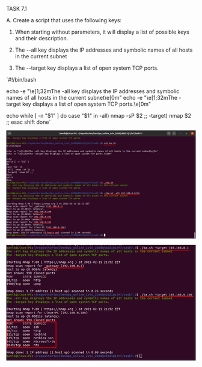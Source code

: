 TASK 7.1

 A. Create a script that uses the following keys:

 1. When starting without parameters, it will display a list of possible keys and their description.
 
 2. The --all key displays the IP addresses and symbolic names of all hosts in the current subnet

 3. The --target key displays a list of open system TCP ports.


`#!/bin/bash

echo -e "\e[1;32mThe -all key displays the IP addresses and symbolic names of all hosts in the current subnet\e[0m"
echo -e "\e[1;32mThe -target key displays a list of open system TCP ports.\e[0m"

echo
while [ -n "$1" ]
do
case "$1" in
-all)  nmap -sP $2 ;;
-target)  nmap $2 ;;
esac
shift
done`

![](images/scr1.png)

![](images/scr2.png)


